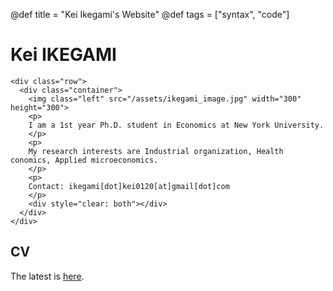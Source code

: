 @def title = "Kei Ikegami's Website"
@def tags = ["syntax", "code"]

# Kei IKEGAMI


~~~
<div class="row">
  <div class="container">
    <img class="left" src="/assets/ikegami_image.jpg" width="300" height="300">
    <p>
    I am a 1st year Ph.D. student in Economics at New York University.
    </p>
    <p>
    My research interests are Industrial organization, Health conomics, Applied microeconomics.
    </p>
    <p>
    Contact: ikegami[dot]kei0120[at]gmail[dot]com
    </p>
    <div style="clear: both"></div>      
  </div>
</div>
~~~

## CV
The latest is [here](/assets/Ikegami_CV.pdf).




